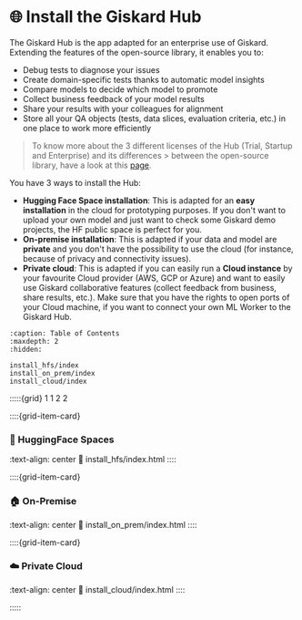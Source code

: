 # 🌐 Install the Giskard Hub

The Giskard Hub is the app adapted for an enterprise use of Giskard. Extending the features of the open-source library, it enables you to:
* Debug tests to diagnose your issues
* Create domain-specific tests thanks to automatic model insights
* Compare models to decide which model to promote
* Collect business feedback of your model results
* Share your results with your colleagues for alignment
* Store all your QA objects (tests, data slices, evaluation criteria, etc.) in one place to work more efficiently

> To know more about the 3 different licenses of the Hub (Trial, Startup and Enterprise) and its differences > between the open-source library, have a look at this [page](https://www.giskard.ai/pricing).

You have 3 ways to install the Hub:
* **Hugging Face Space installation**: This is adapted for an **easy installation** in the cloud for prototyping purposes. If you don't want to upload your own model and just want to check some Giskard demo projects, the HF public space is perfect for you.
* **On-premise installation**: This is adapted if your data and model are **private** and you don't have the possibility to use the cloud (for instance, because of privacy and connectivity issues).
* **Private cloud**: This is adapted if you can easily run a **Cloud instance** by your favourite Cloud provider (AWS, GCP or Azure) and want to easily use Giskard collaborative features (collect feedback from business, share results, etc.). Make sure that you have the rights to open ports of your Cloud machine, if you want to connect your own ML Worker to the Giskard Hub.

```{toctree}
:caption: Table of Contents
:maxdepth: 2
:hidden:

install_hfs/index
install_on_prem/index
install_cloud/index
```

:::::{grid} 1 1 2 2


::::{grid-item-card} <br/><h3>🤗 HuggingFace Spaces</h3>
:text-align: center
:link: install_hfs/index.html
::::

::::{grid-item-card} <br/><h3>🏠 On-Premise</h3>
:text-align: center
:link: install_on_prem/index.html
::::

::::{grid-item-card} <br/><h3>☁️ Private Cloud</h3>
:text-align: center
:link: install_cloud/index.html
::::

:::::